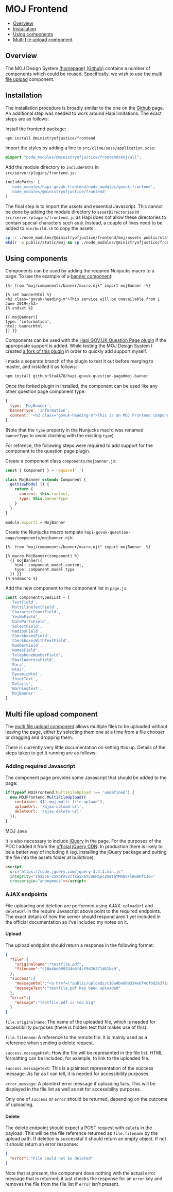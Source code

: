 # MOJ Frontend

- [Overview](#overview)
- [Installation](#installation)
- [Using components](#using-components)
- [Multi file upload component](#multi-file-upload-component)

## Overview

The MOJ Design System [(homepage)](https://moj-design-system.herokuapp.com/get-started)
[(Github)](https://github.com/ministryofjustice/moj-frontend/)
contains a number of components which could be reused. Specifically, we wish to
use the [multi file upload](https://moj-design-system.herokuapp.com/components/multi-file-upload)
component.

## Installation

The installation procedure is broadly similar to the one on the [Github](https://github.com/ministryofjustice/moj-frontend/blob/master/docs/installation/installing-with-npm.md)
page. An additional step was needed to work around Hapi limitations. The exact steps are as follows:

Install the frontend package:
```bash
npm install @ministryofjustice/frontend
```

Import the styles by adding a line to `src/cline/sass/application.scss`:
```scss
@import "node_modules/@ministryofjustice/frontend/moj/all";
```

Add the module directory to `includePaths` in `src/server/plugins/frontend.js`:
```js
includePaths: [
  'node_modules/hapi-govuk-frontend/node_modules/govuk-frontend',
  'node_modules/@ministryofjustice/frontend'
]
```

The final step is to import the assets and essential Javascript. This cannot be
done by adding the module directory to `assetDirectories` in
`src/server/plugins/frontend.js` as Hapi does not allow these directories to
contain special characters such as `@`. Instead, a couple of lines need to be
added to `bin/build.sh` to copy the assets:
```bash
cp -r ./node_modules/@ministryofjustice/frontend/moj/assets public/static
mkdir -p public/static/moj && cp ./node_modules/@ministryofjustice/frontend/moj/all.js public/static/moj
```

## Using components

Components can be used by adding the required Nunjucks macro to a page. To use
the example of a [banner component](https://moj-design-system.herokuapp.com/components/banner):

```Django
{%- from "moj/components/banner/macro.njk" import mojBanner -%}

{% set bannerHtml %}
<h2 class="govuk-heading-m">This service will be unavailable from 1 June 2019</h2>
{% endset %}

{{ mojBanner({
type: 'information',
html: bannerHtml
}) }} 
```

Components can be used with the [Hapi GOV.UK Question Page plugin](https://github.com/DEFRA/hapi-govuk-question-page/) if the appropriate support is added. While
testing the MOJ Design System I created [a fork of this plugin](https://github.com/StuAA78/hapi-govuk-question-page/) in order to quickly add
support myself.

I made a separate branch of the plugin to test it out before merging to master,
and installed it as follows:
```bash
npm install github:StuAA78/hapi-govuk-question-page#moj-banner
```

Once the forked plugin in installed, the component can be used like any other
question page component type:

```js
{
  type: 'MojBanner',
  bannerType: 'information',
  content: '<h2 class="govuk-heading-m">This is an MOJ Frontend component</h2>'
}
```

(Note that the `type` property in the Nunjucks macro was renamed `bannerType` to
avoid clashing with the existing `type`)

For refrence, the following steps were required to add support for the
component to the question page plugin.

Create a component class `components/mojbanner.js`:
```js
const { Component } = require('.')

class MojBanner extends Component {
  getViewModel () {
    return {
      content: this.content,
      type: this.bannerType
    }
  }
}

module.exports = MojBanner
```

Create the Nunjucks macro template `hapi-govuk-question-page/components/mojbanner.njk`:
```django
{%- from "moj/components/banner/macro.njk" import mojBanner -%}

{% macro MojBanner(component) %}
  {{ mojBanner({
    html: component.model.content,
    type: component.model.type
  }) }}
{% endmacro %}
```

Add the new component to the component list in `page.js`:
```javascript
const componentTypesList = [
  'TextField',
  'MultilineTextField',
  'CharacterCountField',
  'YesNoField',
  'DatePartsField',
  'SelectField',
  'RadiosField',
  'CheckboxesField',
  'CheckboxesWithTextField',
  'NumberField',
  'NamesField',
  'TelephoneNumberField',
  'EmailAddressField',
  'Para',
  'Html',
  'DynamicHtml',
  'InsetText',
  'Details',
  'WarningText',
  'MojBanner'
]
```
## Multi file upload component

The [multi file upload component](https://moj-design-system.herokuapp.com/components/multi-file-upload)
allows multiple files to be uploaded without leaving the page, either by selecting
them one at a time from a file chooser or dragging and dropping them.

There is currently very little documentation on setting this up. Details of the
steps taken to get it running are as follows:

### Adding required Javascript

The component page provides some Javascript that should be added to the page:

```js
if(typeof MOJFrontend.MultiFileUpload !== 'undefined') {
  new MOJFrontend.MultiFileUpload({
    container: $('.moj-multi-file-upload'),
    uploadUrl: '/ajax-upload-url',
    deleteUrl: '/ajax-delete-url'
  });
}
```

MOJ Java

It is also necessary to include [jQuery](https://jquery.com/) in the page. For
the purposes of the POC I added it from the [official jQuery CDN](https://code.jquery.com/).
In production there is likely to be a better way of including it (eg. installing
the jQuery package and putting the file into the assets folder at buildtime).
```html
<script
  src="https://code.jquery.com/jquery-3.4.1.min.js"
  integrity="sha256-CSXorXvZcTkaix6Yvo6HppcZGetbYMGWSFlBw8HfCJo="
  crossorigin="anonymous"></script>
```

### AJAX endpoints

File uploading and deletion are performed using AJAX. `uploadUrl` and `deleteUrl`
in the require Javascript above point to the required endpoints. The exact details of
how the server should respond aren't yet included in the official documentation
so I've included my notes on it.

#### Upload

The upload endpoint should return a response in the following format:

```json
{
  "file":{
    "originalname":"testfile.pdf",
    "filename":"c10a4be009334e6f4cf9d26371d61be9",
  },
  "success":{
    "messageHtml":"<a href=\"public/uploads/c10a4be009334e6f4cf9d26371d61be9\" class=\"govuk-link\"> testfile.pdf</a> has been uploaded",
    "messageText":"testfile.pdf has been uploaded"
  },
  "error":{
    "message":"testfile.pdf is too big"
  }
}
```

`file.originalname`: The name of the uploaded file, which is needed for
accessibility purposes (there is hidden text that makes use of this).

`file.filename`: A reference to the remote file. It is mainly used as a reference
when sending a delete request.

`success.messageHtml`: How the file will be represented in the file list. HTML
formatting can be included; for example, to link to the uploaded file.

`success.messageText`: This is a plaintext representation of the success message.
As far as I can tell, it is needed for accessibility purposes.

`error.message`: A plaintext error message if uploading fails. This will be
displayed in the file list as well as set for accessibility purposes.

Only one of `success` or `error` should be returned, depending on the outcome of
uploading.

#### Delete

The delete endpoint should expect a POST request with `delete` in the payload. This
will be the file reference returned as `file.filename` by the upload path. If
deletion is successful it should return an empty object. If not it should return
an error response:
```json
{
  "error": "File could not be deleted"
}
```
Note that at present, the component does nothing with the actual error message
that is returned; it just checks the response for an `error` key and removes the
file from the file list if `error` isn't present.
